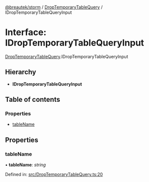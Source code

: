 [@breautek/storm](../README.md) / [DropTemporaryTableQuery](../modules/droptemporarytablequery.md) / IDropTemporaryTableQueryInput

# Interface: IDropTemporaryTableQueryInput

[DropTemporaryTableQuery](../modules/droptemporarytablequery.md).IDropTemporaryTableQueryInput

## Hierarchy

* **IDropTemporaryTableQueryInput**

## Table of contents

### Properties

- [tableName](droptemporarytablequery.idroptemporarytablequeryinput.md#tablename)

## Properties

### tableName

• **tableName**: *string*

Defined in: [src/DropTemporaryTableQuery.ts:20](https://github.com/breautek/storm/blob/d5629c8/src/DropTemporaryTableQuery.ts#L20)
